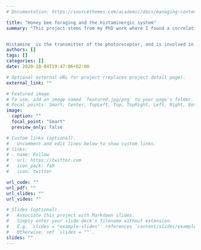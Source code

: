 ```yaml
---
# Documentation: https://sourcethemes.com/academic/docs/managing-content/

title: "Honey bee foraging and the histaminergic system"
summary: "This project stems from my PhD work where I found a correlation between honey bee foraging behavior, across behavioral contexts, and the ratios between histamine and its precursor, histidine. I explore the relevance of this finding by using pharmacological experiments. By treating feeder trained bees with histamine, histidine, or the antagonist ranitidine, I look for changes in foraging activity.


Histamine  is the transmitter of the photoreceptor, and is involved in behaviors including mechanosensation and circadian rhythmicity. However, it has not been given much importance in other behaviors. The finding that it might be involved in foraging behavior opens the possibility that its function in invertebrates and vertebrates are conserved, in regulating appetitive motivation."
authors: []
tags: []
categories: []
date: 2020-10-04T19:47:06+02:00

# Optional external URL for project (replaces project detail page).
external_link: ""

# Featured image
# To use, add an image named `featured.jpg/png` to your page's folder.
# Focal points: Smart, Center, TopLeft, Top, TopRight, Left, Right, BottomLeft, Bottom, BottomRight.
image:
  caption: ""
  focal_point: "Smart"
  preview_only: false

# Custom links (optional).
#   Uncomment and edit lines below to show custom links.
# links:
# - name: Follow
#   url: https://twitter.com
#   icon_pack: fab
#   icon: twitter

url_code: ""
url_pdf: ""
url_slides: ""
url_video: ""

# Slides (optional).
#   Associate this project with Markdown slides.
#   Simply enter your slide deck's filename without extension.
#   E.g. `slides = "example-slides"` references `content/slides/example-slides.md`.
#   Otherwise, set `slides = ""`.
slides: ""
---
```

